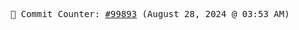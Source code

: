 <p align="center">
    <samp>
        📮 Commit Counter: <a href="https://github.com/Javascript-void0/Javascript-void0/commits/main">#99893</a> (August 28, 2024 @ 03:53 AM)
    </samp>
</p>